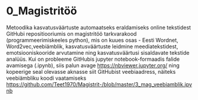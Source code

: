 # 0_Magistritöö
Metoodika kasvatusväärtuste automaatseks eraldamiseks online tekstidest
GitHubi repositiooriumis on magistritöö tarkvarakood (programmeerimiskeeles python), mis on kuues osas - Eesti Wordnet, Word2vec,veebiämblik, kasvatusväärtuste leidmine meediatekstidest, emotsiooniskooride arvutamine ning kasvatusväärtusi sisaldavate tekstide analüüs. 
Kui on probleeme GitHubis jupyter notebook-formaadis falide avamisega (.ipynb), siis palun avage https://nbviewer.jupyter.org/ ning kopeerige seal olevasse aknasse siit GitHubist veebiaadress, näiteks veebiämbliku koodi vaatamiseks https://github.com/Teet1970/Magistrit-/blob/master/3_mag_veebiamblik.ipynb 
